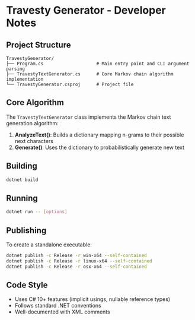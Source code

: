 # Travesty Generator - Developer Notes

## Project Structure

```
TravestyGenerator/
├── Program.cs                    # Main entry point and CLI argument parsing
├── TravestyTextGenerator.cs      # Core Markov chain algorithm implementation
└── TravestyGenerator.csproj      # Project file
```

## Core Algorithm

The `TravestyTextGenerator` class implements the Markov chain text generation algorithm:

1. **AnalyzeText()**: Builds a dictionary mapping n-grams to their possible next characters
2. **Generate()**: Uses the dictionary to probabilistically generate new text

## Building

```bash
dotnet build
```

## Running

```bash
dotnet run -- [options]
```

## Publishing

To create a standalone executable:

```bash
dotnet publish -c Release -r win-x64 --self-contained
dotnet publish -c Release -r linux-x64 --self-contained
dotnet publish -c Release -r osx-x64 --self-contained
```

## Code Style

- Uses C# 10+ features (implicit usings, nullable reference types)
- Follows standard .NET conventions
- Well-documented with XML comments
